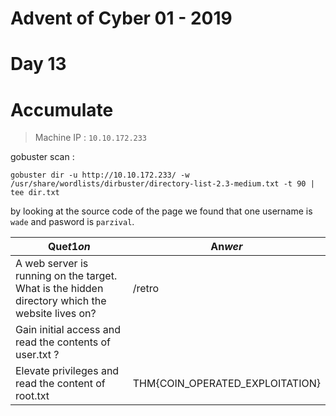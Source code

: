 # Advent of Cyber 01 - 2019
# Day 13
# Accumulate

> Machine IP : `10.10.172.233`

gobuster scan :
```
gobuster dir -u http://10.10.172.233/ -w /usr/share/wordlists/dirbuster/directory-list-2.3-medium.txt -t 90 | tee dir.txt
```


by looking at the source code of the page we found that one username is `wade` and pasword is `parzival`.


| Que$t1on$ | An$wer$ |
|-----------|---------|
| A web server is running on the target. What is the hidden directory which the website lives on? | /retro |
| Gain initial access and read the contents of user.txt ? |
| Elevate privileges and read the content of root.txt | THM{COIN_OPERATED_EXPLOITATION} |
